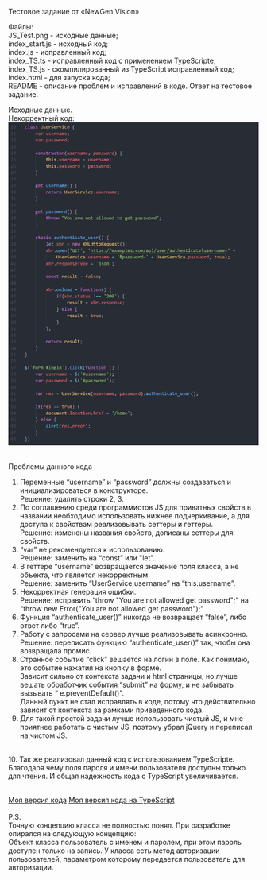 Тестовое задание от «NewGen Vision» <br/>

Файлы: <br/>
JS_Test.png    - исходные данные; <br/>
index_start.js - исходный код; <br/>
index.js       - исправленный код; <br/>
index_TS.ts    - исправленный код с применением TypeScripte; <br/>
index_TS.js    - скомпилированный из TypeScript исправленный код; <br/>
index.html     - для запуска кода; <br/>
README         - описание проблем и исправлений в коде. Ответ на тестовое задание. <br/>

Исходные данные. <br/>
Некорректный код: <br/>
![](https://github.com/GragertVD/NewGen_Vision/blob/master/JS_Test.png) <br/>
 

Проблемы данного кода <br/>
1.	Переменные “username” и “password” должны создаваться и инициализироваться в конструкторе.  <br/>
Решение: удалить строки 2, 3. <br/>
3.	По соглашению среди программистов JS для приватных свойств в названии необходимо использовать нижнее подчеркивание, а для доступа к свойствам реализовывать сеттеры и геттеры.  <br/>
Решение: изменены названия свойств, дописаны сеттеры для свойств.   <br/>
3.	“var” не рекомендуется к использованию.  <br/>
Решение: заменить на “const” или "let". <br/>
4.	В геттере “username” возвращается значение поля класса, а не объекта, что является некорректным.  <br/>
Решение: заменить “UserService.username”  на “this.username”. <br/>
5.	Некорректная генерация ошибки.  <br/>
Решение: исправить “throw "You are not allowed get password";” на “throw new Error("You are not allowed get password");”  <br/>
6.	Функция “authenticate_user()” никогда не возвращает “false”, либо ответ либо “true”. <br/>
7.	Работу с запросами на сервер лучше реализовывать асинхронно.  <br/>
Решение: переписать функцию “authenticate_user()” так, чтобы она возвращала промис. <br/>
8.	Странное событие “click” вешается на логин в поле. Как понимаю, это событие нажатия на кнопку в форме. <br/>
Зависит сильно от контекста задачи и html страницы, но лучше вешать обработчик события “submit” на форму, и не забывать вызывать “ e.preventDefault()”. <br/>
Данный пункт не стал исправлять в коде, потому что действительно зависит от контекста за рамками приведенного кода. <br/>
9.	Для такой простой задачи лучше использовать чистый JS, и мне приятнее работать с чистым JS, поэтому убрал jQuery и переписал на чистом JS. <br/>
<br/>
10. Так же реализовал данный код с использованием TypeScripte. Благодаря чему поля пароля и имени пользователя доступны только для чтения. И общая надежность кода с TypeScript увеличивается. 
<br/>
 <br/>

[Моя версия кода](https://github.com/GragertVD/NewGen_Vision/blob/master/index.js)
[Моя версия кода на TypeScript](https://github.com/GragertVD/NewGen_Vision/blob/master/index_TS.ts)
 <br/>
  <br/>
P.S. <br/>
Точную концепцию класса не полностью понял. При разработке опирался на следующую концепцию: <br/>
Объект класса пользователь с именем и паролем, при этом пароль доступен только на запись.
У класса есть метод авторизации пользователей, параметром которому передается пользователь для авторизации.
